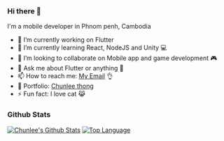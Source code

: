 ### Hi there 👋

I'm a mobile developer in Phnom penh, Cambodia 

- 🔭 I’m currently working on Flutter
- 🌱 I’m currently learning React, NodeJS and Unity 💻
- 👯 I’m looking to collaborate on Mobile app and game development 🎮
- 💬 Ask me about Flutter or anything 🤣 
- 📫 How to reach me: [My Email](chunlee.thong@gmail.com) 👌
- 📕 Portfolio: [Chunlee thong](www.chunleethong.com) 
- ⚡ Fun fact: I love cat 😹

### Github Stats

[![Chunlee's Github Stats](https://github-readme-stats.vercel.app/api?username=chunlee-thong&theme=default&show_icons=true&line_height=40&theme=dark)](https://github.com/chunlee-thong)
[![Top Language](https://github-readme-stats.vercel.app/api/top-langs/?username=chunlee-thong&show_icons=true&theme=dark)](https://github.com/chunlee-thong)

